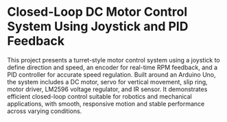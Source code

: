 # Closed-Loop DC Motor Control System Using Joystick and PID Feedback
This project presents a turret-style motor control system using a joystick to define direction and speed, an encoder for real-time RPM feedback, and a PID controller for accurate speed regulation. Built around an Arduino Uno, the system includes a DC motor, servo for vertical movement, slip ring, motor driver, LM2596 voltage regulator, and IR sensor. It demonstrates efficient closed-loop control suitable for robotics and mechanical applications, with smooth, responsive motion and stable performance across varying conditions.
